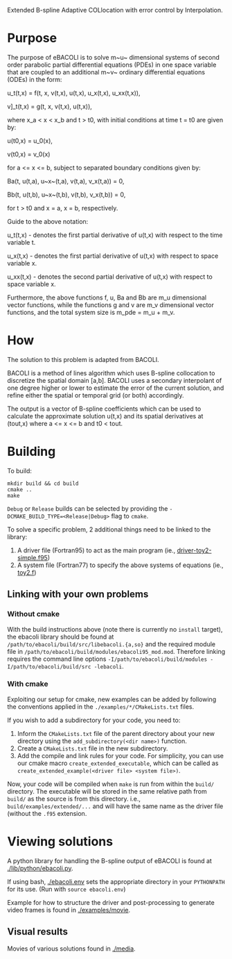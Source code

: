 Extended B-spline Adaptive COLlocation with error control by Interpolation.

Purpose
=======

The purpose of eBACOLI is to solve m~u~ dimensional systems of second order parabolic partial differential equations (PDEs) in one space variable that are coupled to an additional m~v~ ordinary differential equations (ODEs) in the form:

u\_t(t,x) = f(t, x, v(t,x), u(t,x), u\_x(t,x), u\_xx(t,x)),

v]_t(t,x) = g(t, x, v(t,x), u(t,x)),

where x\_a &lt; x &lt; x\_b and t &gt; t0, with initial conditions at time t = t0 are given by:

u(t0,x) = u\_0(x),

v(t0,x) = v\_0(x)

for a &lt;= x &lt;= b, subject to separated boundary conditions given by:

Ba(t, u(t,a), u~x~(t,a), v(t,a), v\_x(t,a)) = 0,

Bb(t, u(t,b), u~x~(t,b), v(t,b), v\_x(t,b)) = 0,

for t &gt; t0 and x = a, x = b, respectively.

Guide to the above notation:

u\_t(t,x) - denotes the first partial derivative of u(t,x) with respect to the time variable t.

u\_x(t,x) - denotes the first partial derivative of u(t,x) with respect to space variable x.

u\_xx(t,x) - denotes the second partial derivative of u(t,x) with respect to space variable x.

Furthermore, the above functions f, u, Ba and Bb are m\_u dimensional vector functions, while the functions g and v are m\_v dimensional vector functions, and the total system size is m\_pde = m\_u + m\_v.

How
===

The solution to this problem is adapted from BACOLI.

BACOLI is a method of lines algorithm which uses B-spline collocation to discretize the spatial domain \[a,b\]. BACOLI uses a secondary interpolant of one degree higher or lower to estimate the error of the current solution, and refine either the spatial or temporal grid (or both) accordingly.

The output is a vector of B-spline coefficients which can be used to calculate the approximate solution u(t,x) and its spatial derivatives at (tout,x) where a &lt;= x &lt;= b and t0 &lt; tout.

Building
========

To build:
```
mkdir build && cd build
cmake ..
make
```

`Debug` or `Release` builds can be selected by providing the `-DCMAKE_BUILD_TYPE=<Release|Debug>` flag to `cmake`.

To solve a specific problem, 2 additional things need to be linked to the library:

1.  A driver file (Fortran95) to act as the main program (ie., [driver-toy2-simple.f95](./examples/extended/driver-toy2-simple.f95))
2.  A system file (Fortran77) to specify the above systems of equations (ie., [toy2.f](./examples/extended/toy2.f))

## Linking with your own problems

### Without cmake

With the build instructions above (note there is currently no `install` target), the ebacoli library should be found at `/path/to/ebacoli/build/src/libebacoli.{a,so}` and the required module file in `/path/to/ebacoli/build/modules/ebacoli95_mod.mod`. Therefore linking requires the command line options `-I/path/to/ebacoli/build/modules -I/path/to/ebacoli/build/src -lebacoli`.

### With cmake

Exploiting our setup for cmake, new examples can be added by following the conventions applied in the  `./examples/*/CMakeLists.txt` files.

If you wish to add a subdirectory for your code, you need to:
1. Inform the `CMakeLists.txt` file of the parent directory about your new directory using the `add_subdirectory(<dir name>)` function.
2. Create a `CMakeLists.txt` file in the new subdirectory.
3. Add the compile and link rules for your code. For simplicity, you can use our cmake macro `create_extended_executable`, which can be called as `create_extended_example(<driver file> <system file>)`.

Now, your code will be compiled when `make` is run from within the `build/` directory. The executable will be stored in the same relative path from `build/` as the source is from this directory. i.e., `build/examples/extended/...` and will have the same name as the driver file (without the `.f95` extension.


Viewing solutions
=================

A python library for handling the B-spline output of eBACOLI is found at [./lib/python/ebacoli.py](./lib/python/ebacoli.py).

If using bash, [./ebacoli.env](./ebacoli.env) sets the appropriate directory in your `PYTHONPATH` for its use. (Run with `source ebacoli.env`)

Example for how to structure the driver and post-processing to generate video frames is found in [./examples/movie](./examples/movie).

Visual results
--------------

Movies of various solutions found in [./media](./media).
